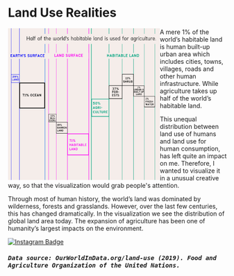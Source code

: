 # Land Use Realities

<img align="left" width="350" src="/2022/land-use-realities/20220520_LandUseRealities.jpg" />

A mere 1% of the world’s habitable land is human built-up urban area which includes cities, towns, villages, roads and other human infrastructure. While agriculture takes up half of the world’s habitable land.

This unequal distribution between land use of humans and land use for human consumption, has left quite an impact on me. Therefore, I wanted to visualize it in a unusual creative way, so that the visualization would grab people's attention.

Through most of human history, the world’s land was dominated by wilderness, forests and grasslands. However, over the last few centuries, this has changed dramatically. In the visualization we see the distribution of global land area today. The expansion of agriculture has been one of humanity’s largest impacts on the environment. 

[![Instagram Badge](https://img.shields.io/badge/-See%20post%20on%20Instagram-F5EDEA?logo=instagram&logoColor=black&style=flat)](https://www.instagram.com/p/CdyPERnDSg2/?igshid=MDJmNzVkMjY=)

<h5><samp> 
Data source: OurWorldInData.org/land-use (2019). Food and Agriculture Organization of the United Nations.
</samp></h5>

